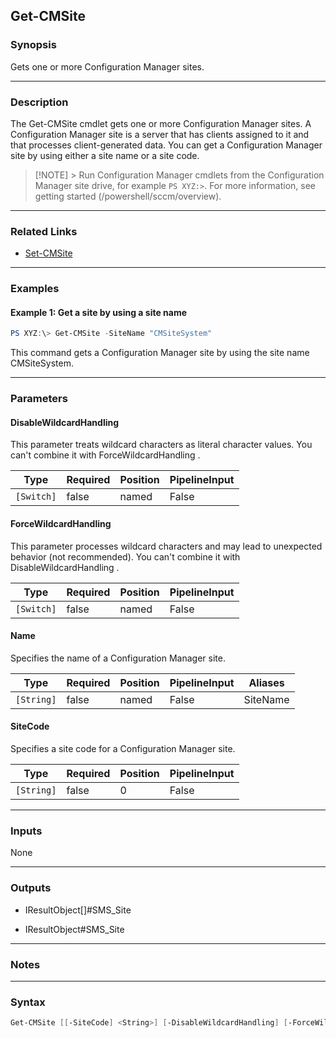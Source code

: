 Get-CMSite
----------




### Synopsis
Gets one or more Configuration Manager sites.



---


### Description

The Get-CMSite cmdlet gets one or more Configuration Manager sites. A Configuration Manager site is a server that has clients assigned to it and that processes client-generated data. You can get a Configuration Manager site by using either a site name or a site code.



> [!NOTE] > Run Configuration Manager cmdlets from the Configuration Manager site drive, for example `PS XYZ:>`. For more information, see getting started (/powershell/sccm/overview).



---


### Related Links
* [Set-CMSite](Set-CMSite)





---


### Examples
#### Example 1: Get a site by using a site name
```PowerShell
PS XYZ:\> Get-CMSite -SiteName "CMSiteSystem"
```
This command gets a Configuration Manager site by using the site name CMSiteSystem.


---


### Parameters
#### **DisableWildcardHandling**

This parameter treats wildcard characters as literal character values. You can't combine it with ForceWildcardHandling .






|Type      |Required|Position|PipelineInput|
|----------|--------|--------|-------------|
|`[Switch]`|false   |named   |False        |



#### **ForceWildcardHandling**

This parameter processes wildcard characters and may lead to unexpected behavior (not recommended). You can't combine it with DisableWildcardHandling .






|Type      |Required|Position|PipelineInput|
|----------|--------|--------|-------------|
|`[Switch]`|false   |named   |False        |



#### **Name**

Specifies the name of a Configuration Manager site.






|Type      |Required|Position|PipelineInput|Aliases |
|----------|--------|--------|-------------|--------|
|`[String]`|false   |named   |False        |SiteName|



#### **SiteCode**

Specifies a site code for a Configuration Manager site.






|Type      |Required|Position|PipelineInput|
|----------|--------|--------|-------------|
|`[String]`|false   |0       |False        |





---


### Inputs
None





---


### Outputs
* IResultObject[]#SMS_Site


* IResultObject#SMS_Site






---


### Notes




---


### Syntax
```PowerShell
Get-CMSite [[-SiteCode] <String>] [-DisableWildcardHandling] [-ForceWildcardHandling] [-Name <String>] [<CommonParameters>]
```
